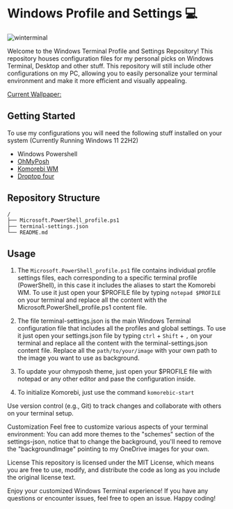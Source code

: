 # Windows Profile and Settings 💻

![winterminal](https://github.com/Noe-ali/Env-Settings/assets/95829890/3b682138-93f3-4b41-a802-88fe77268b5a)

Welcome to the Windows Terminal Profile and Settings Repository! This repository houses configuration files for my personal picks on Windows Terminal, Desktop and other stuff. This repository will still include other configurations on my PC, allowing you to easily personalize your terminal environment and make it more efficient and visually appealing.

[Current Wallpaper: ](https://steamcommunity.com/sharedfiles/filedetails/?id=2808889473)
## Getting Started
To use my configurations you will need the following stuff installed on your system (Currently Running Windows 11 22H2)
- Windows Powershell
- [OhMyPosh](https://ohmyposh.dev/)
- [Komorebi WM](https://github.com/LGUG2Z/komorebi)
- [Droptop four](https://www.droptopfour.com/)

## Repository Structure
```
/
├── Microsoft.PowerShell_profile.ps1
├── terminal-settings.json
└── README.md
```

## Usage
1. The `Microsoft.PowerShell_profile.ps1` file contains individual profile settings files, each corresponding to a specific terminal profile (PowerShell), in this case it includes the aliases to start the Komorebi WM. To use it just open your $PROFILE file by typing ```notepad $PROFILE``` on your terminal and replace all the content with the Microsoft.PowerShell_profile.ps1 content file.

2. The file terminal-settings.json is the main Windows Terminal configuration file that includes all the profiles and global settings. To use it just open your settings.json file by typing ```ctrl``` + ```Shift``` + ```,``` on your terminal and replace all the content with the terminal-settings.json content file.
Replace all the `path/to/your/image` with your own path to the image you want to use as background.

3. To update your ohmyposh theme, just open your $PROFILE file with notepad or any other editor and pase the configuration inside.

4. To initialize Komorebi, just use the command ```komorebic-start```


Use version control (e.g., Git) to track changes and collaborate with others on your terminal setup.

Customization
Feel free to customize various aspects of your terminal environment:
You can add more themes to the "schemes" section of the settings-json, notice that to change the background, you'll need to remove the "backgroundImage" pointing to my OneDrive images for your own.

License
This repository is licensed under the MIT License, which means you are free to use, modify, and distribute the code as long as you include the original license text.

Enjoy your customized Windows Terminal experience! If you have any questions or encounter issues, feel free to open an issue. Happy coding!





